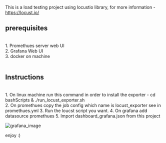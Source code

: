 This is a load testing project using locustio library, for more information - https://locust.io/ <br />
<h2>prerequisites</h2> <br />
1. Promethues server web UI  <br />
2. Grafana Web UI <br />
3. docker on machine <br /><br />

<h2> Instructions </h2> <br />
1. On linux machine run this command in order to install the exporter - cd bashScripts & ./run_locust_exporter.sh <br />
2. On promethues copy the job config which name is locust_exporter see in promethues.yml 
3. Run the loucst script you want.
4. On grafana add datasource promethues
5. Import dashboard_grafana.json from this project


![grafana_image](https://grafana.com/api/dashboards/11985/images/7794/image)

enjoy :)